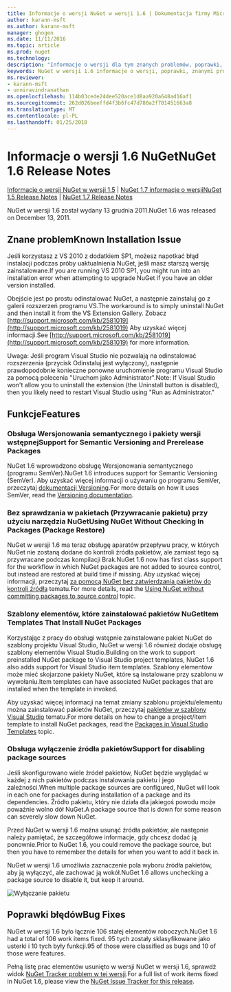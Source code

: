 ```yaml
---
title: Informacje o wersji NuGet w wersji 1.6 | Dokumentacja firmy Microsoft
author: karann-msft
ms.author: karann-msft
manager: ghogen
ms.date: 11/11/2016
ms.topic: article
ms.prod: nuget
ms.technology: 
description: "Informacje o wersji dla tym znanych problemów, poprawki, dodatkowe funkcje i dcr NuGet w wersji 1.6."
keywords: NuGet w wersji 1.6 informacje o wersji, poprawki, znanymi problemami, nowe funkcje, dcr
ms.reviewer:
- karann-msft
- unniravindranathan
ms.openlocfilehash: 114b03cede24dee520ace1d8aa920a648ad16af1
ms.sourcegitcommit: 262d026beeffd4f3b6fc47d780a2f701451663a8
ms.translationtype: MT
ms.contentlocale: pl-PL
ms.lasthandoff: 01/25/2018
---
```

 # <a name="nuget-16-release-notes"></a><span data-ttu-id="db0f2-104">Informacje o wersji 1.6 NuGet</span><span class="sxs-lookup"><span data-stu-id="db0f2-104">NuGet 1.6 Release Notes</span></span>

<span data-ttu-id="db0f2-105">[Informacje o wersji NuGet w wersji 1.5](../release-notes/nuget-1.5.md) | [NuGet 1.7 informacje o wersji](../release-notes/nuget-1.7.md)</span><span class="sxs-lookup"><span data-stu-id="db0f2-105">[NuGet 1.5 Release Notes](../release-notes/nuget-1.5.md) | [NuGet 1.7 Release Notes](../release-notes/nuget-1.7.md)</span></span>

<span data-ttu-id="db0f2-106">NuGet w wersji 1.6 został wydany 13 grudnia 2011.</span><span class="sxs-lookup"><span data-stu-id="db0f2-106">NuGet 1.6 was released on December 13, 2011.</span></span>

## <a name="known-installation-issue"></a><span data-ttu-id="db0f2-107">Znane problem</span><span class="sxs-lookup"><span data-stu-id="db0f2-107">Known Installation Issue</span></span>
<span data-ttu-id="db0f2-108">Jeśli korzystasz z VS 2010 z dodatkiem SP1, możesz napotkać błąd instalacji podczas próby uaktualnienia NuGet, jeśli masz starszą wersję zainstalowane.</span><span class="sxs-lookup"><span data-stu-id="db0f2-108">If you are running VS 2010 SP1, you might run into an installation error when attempting to upgrade NuGet if you have an older version installed.</span></span>

<span data-ttu-id="db0f2-109">Obejście jest po prostu odinstalować NuGet, a następnie zainstaluj go z galerii rozszerzeń programu VS.</span><span class="sxs-lookup"><span data-stu-id="db0f2-109">The workaround is to simply uninstall NuGet and then install it from the VS Extension Gallery.</span></span>  <span data-ttu-id="db0f2-110">Zobacz [http://support.microsoft.com/kb/2581019](http://support.microsoft.com/kb/2581019) Aby uzyskać więcej informacji.</span><span class="sxs-lookup"><span data-stu-id="db0f2-110">See [http://support.microsoft.com/kb/2581019](http://support.microsoft.com/kb/2581019) for more information.</span></span>

<span data-ttu-id="db0f2-111">Uwaga: Jeśli program Visual Studio nie pozwalają na odinstalować rozszerzenia (przycisk Odinstaluj jest wyłączony), następnie prawdopodobnie konieczne ponowne uruchomienie programu Visual Studio za pomocą polecenia "Uruchom jako Administrator".</span><span class="sxs-lookup"><span data-stu-id="db0f2-111">Note: If Visual Studio won't allow you to uninstall the extension (the Uninstall button is disabled), then you likely need to restart Visual Studio using "Run as Administrator."</span></span>

## <a name="features"></a><span data-ttu-id="db0f2-112">Funkcje</span><span class="sxs-lookup"><span data-stu-id="db0f2-112">Features</span></span>

### <a name="support-for-semantic-versioning-and-prerelease-packages"></a><span data-ttu-id="db0f2-113">Obsługa Wersjonowania semantycznego i pakiety wersji wstępnej</span><span class="sxs-lookup"><span data-stu-id="db0f2-113">Support for Semantic Versioning and Prerelease Packages</span></span>
<span data-ttu-id="db0f2-114">NuGet 1.6 wprowadzono obsługę Wersjonowania semantycznego (programu SemVer).</span><span class="sxs-lookup"><span data-stu-id="db0f2-114">NuGet 1.6 introduces support for Semantic Versioning (SemVer).</span></span> <span data-ttu-id="db0f2-115">Aby uzyskać więcej informacji o używaniu go programu SemVer, przeczytaj [dokumentacji Versioning](../create-packages/prerelease-packages.md).</span><span class="sxs-lookup"><span data-stu-id="db0f2-115">For more details on how it uses SemVer, read the [Versioning documentation](../create-packages/prerelease-packages.md).</span></span>

### <a name="using-nuget-without-checking-in-packages-package-restore"></a><span data-ttu-id="db0f2-116">Bez sprawdzania w pakietach (Przywracanie pakietu) przy użyciu narzędzia NuGet</span><span class="sxs-lookup"><span data-stu-id="db0f2-116">Using NuGet Without Checking In Packages (Package Restore)</span></span>
<span data-ttu-id="db0f2-117">NuGet w wersji 1.6 ma teraz obsługę aparatów przepływu pracy, w których NuGet nie zostaną dodane do kontroli źródła pakietów, ale zamiast tego są przywracane podczas kompilacji Brak.</span><span class="sxs-lookup"><span data-stu-id="db0f2-117">NuGet 1.6 now has first class support for the workflow in which NuGet packages are not added to source control, but instead are restored at build time if missing.</span></span> <span data-ttu-id="db0f2-118">Aby uzyskać więcej informacji, przeczytaj [za pomocą NuGet bez zatwierdzania pakietów do kontroli źródła](../consume-packages/packages-and-source-control.md) tematu.</span><span class="sxs-lookup"><span data-stu-id="db0f2-118">For more details, read the [Using NuGet without committing packages to source control](../consume-packages/packages-and-source-control.md) topic.</span></span>

### <a name="item-templates-that-install-nuget-packages"></a><span data-ttu-id="db0f2-119">Szablony elementów, które zainstalować pakietów NuGet</span><span class="sxs-lookup"><span data-stu-id="db0f2-119">Item Templates That Install NuGet Packages</span></span>
<span data-ttu-id="db0f2-120">Korzystając z pracy do obsługi wstępnie zainstalowane pakiet NuGet do szablony projektu Visual Studio, NuGet w wersji 1.6 również dodaje obsługę szablony elementów Visual Studio.</span><span class="sxs-lookup"><span data-stu-id="db0f2-120">Building on the work to support preinstalled NuGet package to Visual Studio project templates, NuGet 1.6 also adds support for Visual Studio item templates.</span></span> <span data-ttu-id="db0f2-121">Szablony elementów może mieć skojarzone pakiety NuGet, które są instalowane przy szablonu w wywołaniu.</span><span class="sxs-lookup"><span data-stu-id="db0f2-121">Item templates can have associated NuGet packages that are installed when the template in invoked.</span></span>

<span data-ttu-id="db0f2-122">Aby uzyskać więcej informacji na temat zmiany szablonu projektu/elementu można zainstalować pakietów NuGet, przeczytaj [pakietów w szablony Visual Studio](../visual-studio-extensibility/visual-studio-templates.md) tematu.</span><span class="sxs-lookup"><span data-stu-id="db0f2-122">For more details on how to change a project/item template to install NuGet packages, read the [Packages in Visual Studio Templates](../visual-studio-extensibility/visual-studio-templates.md) topic.</span></span>

### <a name="support-for-disabling-package-sources"></a><span data-ttu-id="db0f2-123">Obsługa wyłączenie źródła pakietów</span><span class="sxs-lookup"><span data-stu-id="db0f2-123">Support for disabling package sources</span></span>
<span data-ttu-id="db0f2-124">Jeśli skonfigurowano wiele źródeł pakietów, NuGet będzie wyglądać w każdej z nich pakietów podczas instalowania pakietu i jego zależności.</span><span class="sxs-lookup"><span data-stu-id="db0f2-124">When multiple package sources are configured, NuGet will look in each one for packages during installation of a package and its dependencies.</span></span> <span data-ttu-id="db0f2-125">Źródło pakietu, który nie działa dla jakiegoś powodu może poważnie wolno dół NuGet.</span><span class="sxs-lookup"><span data-stu-id="db0f2-125">A package source that is down for some reason can severely slow down NuGet.</span></span>

<span data-ttu-id="db0f2-126">Przed NuGet w wersji 1.6 można usunąć źródła pakietów, ale następnie należy pamiętać, że szczegółowe informacje, gdy chcesz dodać ją ponownie.</span><span class="sxs-lookup"><span data-stu-id="db0f2-126">Prior to NuGet 1.6, you could remove the package source, but then you have to remember the details for when you want to add it back in.</span></span>

<span data-ttu-id="db0f2-127">NuGet w wersji 1.6 umożliwia zaznaczenie pola wyboru źródła pakietów, aby ją wyłączyć, ale zachować ją wokół.</span><span class="sxs-lookup"><span data-stu-id="db0f2-127">NuGet 1.6 allows unchecking a package source to disable it, but keep it around.</span></span>

![Wyłączanie pakietu](./media/package-source-with-disabled-source.png)

## <a name="bug-fixes"></a><span data-ttu-id="db0f2-129">Poprawki błędów</span><span class="sxs-lookup"><span data-stu-id="db0f2-129">Bug Fixes</span></span>
<span data-ttu-id="db0f2-130">NuGet w wersji 1.6 było łącznie 106 stałej elementów roboczych.</span><span class="sxs-lookup"><span data-stu-id="db0f2-130">NuGet 1.6 had a total of 106 work items fixed.</span></span> <span data-ttu-id="db0f2-131">95 tych zostały sklasyfikowane jako usterki i 10 tych były funkcji.</span><span class="sxs-lookup"><span data-stu-id="db0f2-131">95 of those were classified as bugs and 10 of those were features.</span></span>

<span data-ttu-id="db0f2-132">Pełną listę prac elementów usunięto w wersji NuGet w wersji 1.6, sprawdź widok [NuGet Tracker problem w tej wersji](http://nuget.codeplex.com/workitem/list/advanced?keyword=&status=Closed&type=All&priority=All&release=NuGet%201.6&assignedTo=All&component=All&sortField=Votes&sortDirection=Descending&page=0).</span><span class="sxs-lookup"><span data-stu-id="db0f2-132">For a full list of work items fixed in NuGet 1.6, please view the [NuGet Issue Tracker for this release](http://nuget.codeplex.com/workitem/list/advanced?keyword=&status=Closed&type=All&priority=All&release=NuGet%201.6&assignedTo=All&component=All&sortField=Votes&sortDirection=Descending&page=0).</span></span>
